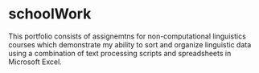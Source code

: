 # schoolWork
This portfolio consists of assignemtns for non-computational linguistics courses which demonstrate my ability to sort and organize linguistic data using a combination of text processing scripts and spreadsheets in Microsoft Excel.
